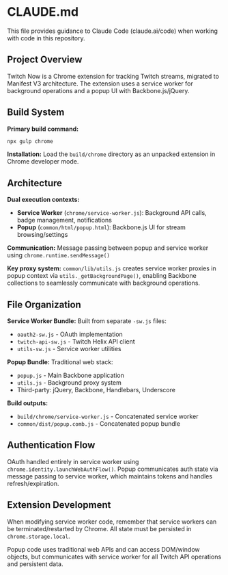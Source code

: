 # CLAUDE.md

This file provides guidance to Claude Code (claude.ai/code) when working with code in this repository.

## Project Overview

Twitch Now is a Chrome extension for tracking Twitch streams, migrated to Manifest V3 architecture. The extension uses a service worker for background operations and a popup UI with Backbone.js/jQuery.

## Build System

**Primary build command:**
```bash
npx gulp chrome
```

**Installation:**
Load the `build/chrome` directory as an unpacked extension in Chrome developer mode.

## Architecture

**Dual execution contexts:**
- **Service Worker** (`chrome/service-worker.js`): Background API calls, badge management, notifications
- **Popup** (`common/html/popup.html`): Backbone.js UI for stream browsing/settings

**Communication:** Message passing between popup and service worker using `chrome.runtime.sendMessage()`

**Key proxy system:** `common/lib/utils.js` creates service worker proxies in popup context via `utils._getBackgroundPage()`, enabling Backbone collections to seamlessly communicate with background operations.

## File Organization

**Service Worker Bundle:** Built from separate `-sw.js` files:
- `oauth2-sw.js` - OAuth implementation 
- `twitch-api-sw.js` - Twitch Helix API client
- `utils-sw.js` - Service worker utilities

**Popup Bundle:** Traditional web stack:
- `popup.js` - Main Backbone application
- `utils.js` - Background proxy system
- Third-party: jQuery, Backbone, Handlebars, Underscore

**Build outputs:**
- `build/chrome/service-worker.js` - Concatenated service worker
- `common/dist/popup.comb.js` - Concatenated popup bundle

## Authentication Flow

OAuth handled entirely in service worker using `chrome.identity.launchWebAuthFlow()`. Popup communicates auth state via message passing to service worker, which maintains tokens and handles refresh/expiration.

## Extension Development

When modifying service worker code, remember that service workers can be terminated/restarted by Chrome. All state must be persisted in `chrome.storage.local`.

Popup code uses traditional web APIs and can access DOM/window objects, but communicates with service worker for all Twitch API operations and persistent data.
